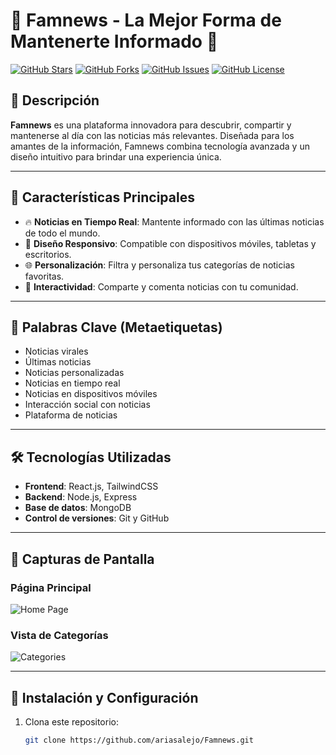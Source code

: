 # 🌟 Famnews - La Mejor Forma de Mantenerte Informado 🌟

[![GitHub Stars](https://img.shields.io/github/stars/ariasalejo/Famnews?style=social)](https://github.com/ariasalejo/Famnews/stargazers)
[![GitHub Forks](https://img.shields.io/github/forks/ariasalejo/Famnews?style=social)](https://github.com/ariasalejo/Famnews/network/members)
[![GitHub Issues](https://img.shields.io/github/issues/ariasalejo/Famnews)](https://github.com/ariasalejo/Famnews/issues)
[![GitHub License](https://img.shields.io/github/license/ariasalejo/Famnews)](https://github.com/ariasalejo/Famnews/blob/main/LICENSE)

## 📰 Descripción

**Famnews** es una plataforma innovadora para descubrir, compartir y mantenerse al día con las noticias más relevantes. Diseñada para los amantes de la información, Famnews combina tecnología avanzada y un diseño intuitivo para brindar una experiencia única.

---

## 🚀 Características Principales

- 🔥 **Noticias en Tiempo Real**: Mantente informado con las últimas noticias de todo el mundo.
- 📱 **Diseño Responsivo**: Compatible con dispositivos móviles, tabletas y escritorios.
- 🌐 **Personalización**: Filtra y personaliza tus categorías de noticias favoritas.
- 🤝 **Interactividad**: Comparte y comenta noticias con tu comunidad.

---

## 🎯 Palabras Clave (Metaetiquetas)

- Noticias virales
- Últimas noticias
- Noticias personalizadas
- Noticias en tiempo real
- Noticias en dispositivos móviles
- Interacción social con noticias
- Plataforma de noticias

---

## 🛠️ Tecnologías Utilizadas

- **Frontend**: React.js, TailwindCSS
- **Backend**: Node.js, Express
- **Base de datos**: MongoDB
- **Control de versiones**: Git y GitHub

---

## 📸 Capturas de Pantalla

### Página Principal
![Home Page](https://via.placeholder.com/800x400.png?text=Imagen+de+ejemplo+1)

### Vista de Categorías
![Categories](https://via.placeholder.com/800x400.png?text=Imagen+de+ejemplo+2)

---

## 🌟 Instalación y Configuración

1. Clona este repositorio:
   ```bash
   git clone https://github.com/ariasalejo/Famnews.git